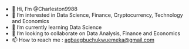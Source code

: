 - 👋 Hi, I’m @Charleston9988
- 👀 I’m interested in Data Science, Finance, Cryptocurrency, Technology and Economics
- 🌱 I’m currently learning Data Science
- 💞️ I’m looking to collaborate on Data Analysis, Finance and Economics
- 📫 How to reach me : agbaegbuchukwuemeka@gmail.com

<!---
Charleston9988/Charleston9988 is a ✨ special ✨ repository because its `README.md` (this file) appears on your GitHub profile.
You can click the Preview link to take a look at your changes.
--->
